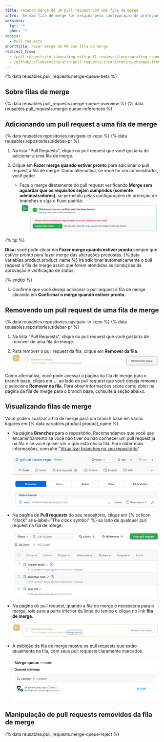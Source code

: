```yaml
---
title: Fazendo merge de um pull request com uma fila de merge
intro: 'Se uma fila de merge for exigida pela configuração de proteção de branch para o branch, você pode adicionar seus pull requests a uma fila de merge e {% data variables.product.product_name %} fará o merge dos pull requests para você assim que todas as verificações necessárias tiverem passado.'
versions:
  fpt: '*'
  ghec: '*'
topics:
  - Pull requests
shortTitle: Fazer merge do PR com fila de merge
redirect_from:
  - /pull-requests/collaborating-with-pull-requests/incorporating-changes-from-a-pull-request/adding-a-pull-request-to-the-merge-queue
  - /github/collaborating-with-pull-requests/incorporating-changes-from-a-pull-request/adding-a-pull-request-to-the-merge-queue
---
```


{% data reusables.pull_requests.merge-queue-beta %}

## Sobre filas de merge

{% data reusables.pull_requests.merge-queue-overview %}
{% data reusables.pull_requests.merge-queue-references %}

## Adicionando um pull request a uma fila de merge

{% data reusables.repositories.navigate-to-repo %}
{% data reusables.repositories.sidebar-pr %}

1. Na lista "Pull Requests", clique no pull request que você gostaria de adicionar a uma fila de merge.

1. Clique em **Fazer merge quando estiver pronto** para adicionar o pull request à fila de merge. Como alternativa, se você for um administrador, você pode:
   -  Faça o merge diretamente do pull request verificando **Merge sem aguardar que os requisitos sejam cumpridos (somente administradores)**, se permitido pelas configurações de proteção de branches e siga o fluxo padrão. ![Opções da fila de merge](/assets/images/help/pull_requests/merge-queue-options.png)

  {% tip %}

  **Dica:** você pode clicar em  **Fazer merge quando estiver pronto** sempre que estiver pronto para fazer merge das alterações propostas. {% data variables.product.product_name %} irá adicionar automaticamente o pull request à fila de merge assim que forem atendidas as condições de aprovação e verificação de status.

  {% endtip %}

1. Confirme que você deseja adicionar o pull request à fila de merge clicando em  **Confirmar o merge quando estiver pronto**.

## Removendo um pull request de uma fila de merge

{% data reusables.repositories.navigate-to-repo %}
{% data reusables.repositories.sidebar-pr %}

1. Na lista "Pull Requests", clique no pull request que você gostaria de remover de uma fila de merge.

1. Para remover o pull request da fila, clique em **Remover da fila**. ![Remova o pull request da fila](/assets/images/help/pull_requests/remove-from-queue-button.png)

Como alternativa, você pode acessar a página da fila de merge para o branch base, clique em **...** ao lado do pull request que você deseja remover e selecione **Remover da fila**. Para obter informações sobre como obter na página da fila de merge para o branch base, consulte a seção abaixo.

## Visualizando filas de merge

Você pode visualizar a fila de merge para um branch base em vários lugares em {% data variables.product.product_name %}.

- Na página **Branches** para o repositório. Recomendamos que você use encaminhamento se você não tiver ou não conhecer um pull request já na fila e se você quiser ver o que está nessa fila. Para obter mais informações, consulte "[Visualizar branches no seu repositório](/repositories/configuring-branches-and-merges-in-your-repository/managing-branches-in-your-repository/viewing-branches-in-your-repository)".

  ![Visualizar fila de merge na página de Branches](/assets/images/help/pull_requests/merge-queue-branches-page.png)

- Na página de **Pull requests** do seu repositório, clique em {% octicon "clock" aria-label="The clock symbol" %} ao lado de qualquer pull request na fila de merge.

  ![Visualizar fila de merge na página de Pull requests](/assets/images/help/pull_requests/clock-icon-in-pull-request-list.png)

- Na página do pull request, quando a fila do merge é necessária para o merge, role para a parte inferior da linha do tempo e clique no link **fila de merge**.

  ![Link da fila de merge no pull request](/assets/images/help/pull_requests/merge-queue-link.png)

- A exibição da fila de merge mostra os pull requests que estão atualmente na fila, com seus pull requests claramente marcados.

  ![Visualização da fila de merge](/assets/images/help/pull_requests/merge-queue-view.png)

## Manipulação de pull requests removidos da fila de merge

{% data reusables.pull_requests.merge-queue-reject %}
